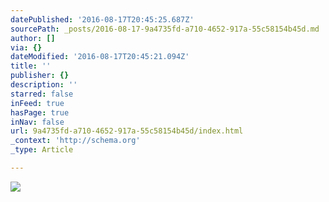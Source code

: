 ```yaml
---
datePublished: '2016-08-17T20:45:25.687Z'
sourcePath: _posts/2016-08-17-9a4735fd-a710-4652-917a-55c58154b45d.md
author: []
via: {}
dateModified: '2016-08-17T20:45:21.094Z'
title: ''
publisher: {}
description: ''
starred: false
inFeed: true
hasPage: true
inNav: false
url: 9a4735fd-a710-4652-917a-55c58154b45d/index.html
_context: 'http://schema.org'
_type: Article

---
```

![](https://the-grid-user-content.s3-us-west-2.amazonaws.com/0a26fff2-4a11-415f-8e8d-8fe5299354a9.jpg)